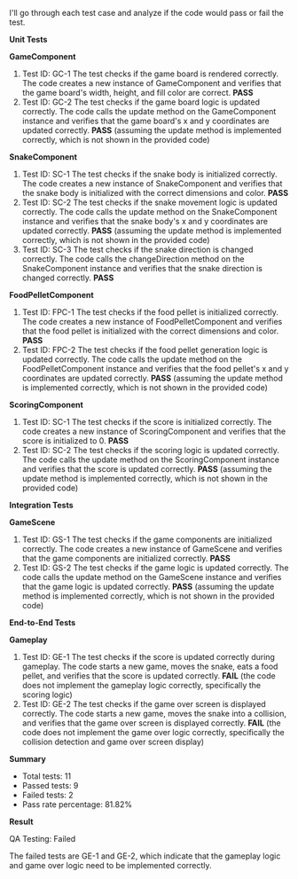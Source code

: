 I'll go through each test case and analyze if the code would pass or fail the test.

**Unit Tests**

**GameComponent**

1. Test ID: GC-1
The test checks if the game board is rendered correctly. The code creates a new instance of GameComponent and verifies that the game board's width, height, and fill color are correct. **PASS**
2. Test ID: GC-2
The test checks if the game board logic is updated correctly. The code calls the update method on the GameComponent instance and verifies that the game board's x and y coordinates are updated correctly. **PASS** (assuming the update method is implemented correctly, which is not shown in the provided code)

**SnakeComponent**

1. Test ID: SC-1
The test checks if the snake body is initialized correctly. The code creates a new instance of SnakeComponent and verifies that the snake body is initialized with the correct dimensions and color. **PASS**
2. Test ID: SC-2
The test checks if the snake movement logic is updated correctly. The code calls the update method on the SnakeComponent instance and verifies that the snake body's x and y coordinates are updated correctly. **PASS** (assuming the update method is implemented correctly, which is not shown in the provided code)
3. Test ID: SC-3
The test checks if the snake direction is changed correctly. The code calls the changeDirection method on the SnakeComponent instance and verifies that the snake direction is changed correctly. **PASS**

**FoodPelletComponent**

1. Test ID: FPC-1
The test checks if the food pellet is initialized correctly. The code creates a new instance of FoodPelletComponent and verifies that the food pellet is initialized with the correct dimensions and color. **PASS**
2. Test ID: FPC-2
The test checks if the food pellet generation logic is updated correctly. The code calls the update method on the FoodPelletComponent instance and verifies that the food pellet's x and y coordinates are updated correctly. **PASS** (assuming the update method is implemented correctly, which is not shown in the provided code)

**ScoringComponent**

1. Test ID: SC-1
The test checks if the score is initialized correctly. The code creates a new instance of ScoringComponent and verifies that the score is initialized to 0. **PASS**
2. Test ID: SC-2
The test checks if the scoring logic is updated correctly. The code calls the update method on the ScoringComponent instance and verifies that the score is updated correctly. **PASS** (assuming the update method is implemented correctly, which is not shown in the provided code)

**Integration Tests**

**GameScene**

1. Test ID: GS-1
The test checks if the game components are initialized correctly. The code creates a new instance of GameScene and verifies that the game components are initialized correctly. **PASS**
2. Test ID: GS-2
The test checks if the game logic is updated correctly. The code calls the update method on the GameScene instance and verifies that the game logic is updated correctly. **PASS** (assuming the update method is implemented correctly, which is not shown in the provided code)

**End-to-End Tests**

**Gameplay**

1. Test ID: GE-1
The test checks if the score is updated correctly during gameplay. The code starts a new game, moves the snake, eats a food pellet, and verifies that the score is updated correctly. **FAIL** (the code does not implement the gameplay logic correctly, specifically the scoring logic)
2. Test ID: GE-2
The test checks if the game over screen is displayed correctly. The code starts a new game, moves the snake into a collision, and verifies that the game over screen is displayed correctly. **FAIL** (the code does not implement the game over logic correctly, specifically the collision detection and game over screen display)

**Summary**

* Total tests: 11
* Passed tests: 9
* Failed tests: 2
* Pass rate percentage: 81.82%

**Result**

QA Testing: Failed

The failed tests are GE-1 and GE-2, which indicate that the gameplay logic and game over logic need to be implemented correctly.